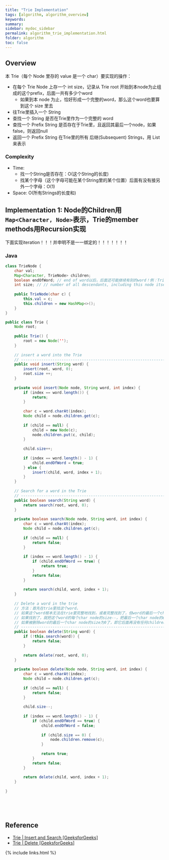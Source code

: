 ```yaml
---
title: "Trie Implementation"
tags: [algorithm, algorithm_overview]
keywords:
summary:
sidebar: mydoc_sidebar
permalink: algorithm_trie_implementation.html
folder: algorithm
toc: false
---
```


## Overview
本 Trie（每个 Node 里存的 value 是一个 char）要实现的操作：
* 在每个 Trie Node 上存一个 int size，记录从 Trie root 开始到本node为止组成的这个prefix，后面一共有多少个word
  * 如果到本 node 为止，恰好形成一个完整的word，那么这个word也要算到这个 size 里去
* 往Trie里插入一个 String
* 查找一个 String 是否在Trie里作为一个完整的 word
* 查找一个 Prefix String 是否存在于Trie里，且返回其最后一个node，如果false，则返回null
* 返回一个 Prefix String 在Trie里的所有 后继(Subsequent) Strings，用 List<String> 来表示
   
### Complexity
* Time:
  * 找一个String是否存在：O(这个String的长度)
  * 找某个字母（这个字母可能在某个String里的某个位置）后面有没有接另外一个字母：O(1)
* Space: O(所有Strings的长度和)

## Implementation 1: Node的Children用`Map<Character, Node>`表示，Trie的member methods用Recursion实现

下面实现iteration！！！并申明不是一一绑定的！！！！！！！

### Java
```java
class TrieNode {
    char val;
    Map<Character, TrieNode> children;
    boolean endOfWord; // end of word以后，后面还可能继续有别的word！例：Trie里同时存 car 和 card 的情况
    int size; // // number of all descendants, including this node itself if it is an end of a word
    
    public TrieNode(char c) {
        this.val = c;
        this.children = new HashMap<>();
    }
}

public class Trie {
    Node root;
    
    public Trie() {
        root = new Node('');
    }
    
    // insert a word into the Trie
    // ----------------------------------------------------------------
    public void insert(String word) {
        insert(root, word, 0);
        root.size ++;
    }
    
    private void insert(Node node, String word, int index) {
        if (index == word.length()) {
            return;
        }
        
        char c = word.charAt(index);
        Node child = node.children.get(c);
        
        if (child == null) {
            child = new Node(c);
            node.children.put(c, child);
        }
        
        child.size++;
        
        if (index == word.length() - 1) {
            child.endOfWord = true;
        } else {
            insert(child, word, index + 1);
        }
    }
    
    // Search for a word in the Trie
    // ----------------------------------------------------------------
    public boolean search(String word) {
        return search(root, word, 0);
    }
    
    private boolean search(Node node, String word, int index) {
        char c = word.charAt(index);
        Node child = node.children.get(c);
        
        if (child == null) {
            return false;
        }
        
        if (index == word.length() - 1) {
            if (child.endOfWord == true) {
                return true;
            }
            return false;
        }
        
        return search(child, word, index + 1);
    }
    
    // Delete a word in the trie
    // 方法：首先在trie里找这个word，
    // 如果这个word根本无法在trie里完整地找到，或者完整找到了，但word的最后一个char不是endOfWord，都算没找到。
    // 如果找到了，就把这个word的每个char node的size--，把最后一个char node的endOfWord设为false。
    // 如果被删除word的最后一个char node的size为0了，即它后面再没有任何children，那么可以把这个node设为null，也可以不管它
    // ----------------------------------------------------------------
    public boolean delete(String word) {
        if (!this.search(word)) {
            return false;
        }
    
        return delete(root, word, 0);
    }
    
    private boolean delete(Node node, String word, int index) {
        char c = word.charAt(index);
        Node child = node.children.get(c);
        
        if (child == null) {
            return false;
        }
        
        child.size--;
        
        if (index == word.length() - 1) {
            if (child.endOfWord == true) {
                child.endOfWord = false;
                
                if (child.size == 0) {
                    node.children.remove(c);
                }
            
                return true;
            }
            return false;
        }
        
        return delete(child, word, index + 1);
    }   
   
}


  
  
```

## Reference
* [Trie | Insert and Search [GeeksforGeeks]](https://www.geeksforgeeks.org/trie-insert-and-search/)
* [Trie | Delete [GeeksforGeeks]](https://www.geeksforgeeks.org/trie-delete/)

{% include links.html %}
